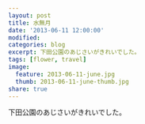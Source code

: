 ```yaml
---
layout: post
title: 水無月
date: '2013-06-11 12:00:00'
modified:
categories: blog
excerpt: 下田公園のあじさいがきれいでした。
tags: [flower, travel]
image:
  feature: 2013-06-11-june.jpg
  thumb: 2013-06-11-june-thumb.jpg
share: true
---
```

下田公園のあじさいがきれいでした。
